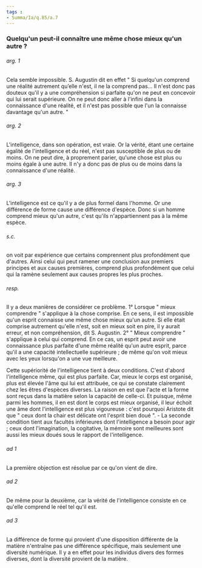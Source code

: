 ```yaml
---
tags : 
- Summa/Ia/q.85/a.7
---
```


### Quelqu'un peut-il connaître une même chose mieux qu'un autre ?



###### arg. 1
Cela semble impossible. S. Augustin dit en effet " Si quelqu'un comprend une réalité autrement qu’elle n'est, il ne la comprend pas... Il n'est donc pas douteux qu'il y a une compréhension si parfaite qu'on ne peut en concevoir qui lui serait supérieure. On ne peut donc aller à l'infini dans la connaissance d'une réalité, et il n'est pas possible que l'un la connaisse davantage qu'un autre. " 

###### arg. 2
L'intelligence, dans son opération, est vraie. Or la vérité, étant une certaine égalité de l'intelligence et du réel, n'est pas susceptible de plus ou de moins. On ne peut dire, à proprement parier, qu'une chose est plus ou moins égale à une autre. Il n'y a donc pas de plus ou de moins dans la connaissance d'une réalité. 

###### arg. 3
L'intelligence est ce qu'il y a de plus formel dans l'homme. Or une différence de forme cause une différence d'espèce. Donc si un homme comprend mieux qu'un autre, c'est qu'ils n'appartiennent pas à la même espèce. 

###### s.c.
on voit par expérience que certains comprennent plus profondément que d'autres. Ainsi celui qui peut ramener une conclusion aux premiers principes et aux causes premières, comprend plus profondément que celui qui la ramène seulement aux causes propres les plus proches. 

###### resp.
Il y a deux manières de considérer ce problème. 1° Lorsque " mieux comprendre " s'applique à la chose comprise. En ce sens, il est impossible qu'un esprit connaisse une même chose mieux qu'un autre. Si elle était comprise autrement qu'elle n'est, soit en mieux soit en pire, il y aurait erreur, et non compréhension, dit S. Augustin. 2° " Mieux comprendre " s'applique à celui qui comprend. En ce cas, un esprit peut avoir une connaissance plus parfaite d'une même réalité qu'un autre esprit, parce qu'il a une capacité intellectuelle supérieure ; de même qu'on voit mieux avec les yeux lorsqu'on a une vue meilleure. 

Cette supériorité de l'intelligence tient à deux conditions. C'est d'abord l'intelligence même, qui est plus parfaite. Car, mieux le corps est organisé, plus est élevée l'âme qui lui est attribuée, ce qui se constate clairement chez les êtres d'espèces diverses. La raison en est que l'acte et la forme sont reçus dans la matière selon la capacité de celle-ci. Et puisque, même parmi les hommes, il en est dont le corps est mieux organisé, il leur échoit une âme dont l'intelligence est plus vigoureuse : c'est pourquoi Aristote dit que " ceux dont la chair est délicate ont l'esprit bien doué ". - La seconde condition tient aux facultés inférieures dont l'intelligence a besoin pour agir ; ceux dont l'imagination, la cogitative, la mémoire sont meilleures sont aussi les mieux doués sous le rapport de l'intelligence. 

###### ad 1
La première objection est résolue par ce qu'on vient de dire. 

###### ad 2
De même pour la deuxième, car la vérité de l'intelligence consiste en ce qu'elle comprend le réel tel qu'il est. 

###### ad 3
La différence de forme qui provient d'une disposition différente de la matière n'entraîne pas une différence spécifique, mais seulement une diversité numérique. Il y a en effet pour les individus divers des formes diverses, dont la diversité provient de la matière. 

